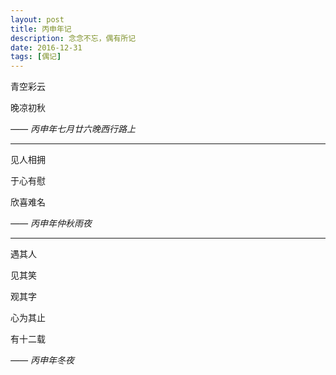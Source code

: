 ```yaml
---
layout: post
title: 丙申年记
description: 念念不忘，偶有所记
date: 2016-12-31
tags: [偶记]
---
```


青空彩云

晚凉初秋

*—— 丙申年七月廿六晚西行路上*

<!--more-->

---

见人相拥

于心有慰

欣喜难名

*—— 丙申年仲秋雨夜*

---

遇其人

见其笑

观其字

心为其止

有十二载

*—— 丙申年冬夜*
